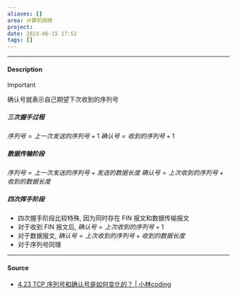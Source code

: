 ```yaml
---
aliases: []
area: 计算机网络
project: 
date: 2023-06-15 17:52
tags: []
---
```

---
#### Description
> [!important] 
> 确认号就表示自己期望下次收到的序列号
##### 三次握手过程
$序列号 = 上一次发送的序列号 + 1$
$确认号 = 收到的序列号 + 1$
##### 数据传输阶段
$序列号 = 上一次发送的序列号 + 发送的数据长度$
$确认号 = 上次收到的序列号 + 收到的数据长度$
##### 四次挥手阶段
- 四次握手阶段比较特殊, 因为同时存在 FIN 报文和数据传输报文
- 对于收到 FIN 报文后, $确认号 = 上次收到的序列号 + 1$
- 对于数据报文, $确认号 = 上次收到的序列号 + 收到的数据长度$
- 对于序列号同理



---
#### Source
- [4.23 TCP 序列号和确认号是如何变化的？ | 小林coding](https://xiaolincoding.com/network/3_tcp/tcp_seq_ack.html#%E5%9B%9B%E6%AC%A1%E6%8C%A5%E6%89%8B%E9%98%B6%E6%AE%B5%E7%9A%84%E5%8F%98%E5%8C%96)